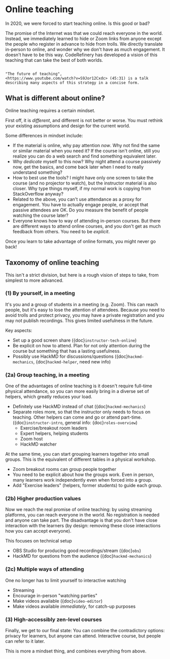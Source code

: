 # Online teaching

In 2020, we were forced to start teaching online.  Is this good or
bad?

The promise of the Internet was that we could reach everyone in the
world.  Instead, we immediately learned to hide or Zoom links from
anyone except the people who register in advance to hide from trolls.
We directly translate in-person to online, and wonder why we don't
have as much engagement.  It doesn't have to be this way.
CodeRefinery has developed a vision of this teaching that can take the
best of both worlds.

```{admonition} Video: The future of teaching

"The future of teaching",
<https://www.youtube.com/watch?v=S9Jor12Cxdc> (45:31) is a talk
describing many aspects of this strategy in a concise form.
```


## What is different about online?

Online teaching requires a certain mindset.

First off, it is *different*, and different is not better or worse.
You must rethink your existing assumptions and design for the current world.

Some differences in mindset include:
* If the material is online, why pay attention *now*.  Why not find
  the same or similar material when you need it?  If the course isn't
  online, still you realize you can do a web search and find something
  equivalent later.
* Why *dedicate* myself to this now?  Why night attend a course
  passively now, get the basics, and come back later when I need to
  really understand something?
* How to best use the tools?  I might have only one screen to take the
  course (and no projector to watch), but the instructor material is
  also closer.  Why type things myself, if my normal work is copying
  from StackOverflow anyway?
* Related to the above, you can't use attendance as a proxy for
  engagement.  You have to actually engage people, or accept that
  passive attendees are OK.  Do you measure the benefit of people
  watching the course later?
* Everyone knows how to way of attending in-person courses.  But there
  are different ways to attend online courses, and you don't get as
  much feedback from others.  You need to be *explicit*.

Once you learn to take advantage of online formats, you might never go
back!

## Taxonomy of online teaching

This isn't a strict division, but here is a rough vision of steps to
take, from simplest to more advanced.

### (1) By yourself, in a meeting

It's you and a group of students in a meeting (e.g. Zoom).  This can
reach people, but it's easy to lose the attention of attendees.
Because you need to avoid trolls and protect privacy, you may have a
private registration and you may not publish recordings.  This gives
limited usefulness in the future.

Key aspects:
* Set up a good screen share ({doc}`instructor-tech-online`)
* Be explicit on how to attend.  Plan for not only attention during
  the course but something that has a lasting usefulness.
* Possibly use HackMD for discussions/questions
  ({doc}`hackmd-mechanics`, {doc}`hackmd-helper`, need new info)


### (2a) Group teaching, in a meeting

One of the advantages of online teaching is it doesn't require
full-time physical attendance, so you can more easily bring in a
diverse set of helpers, which greatly reduces your load.

* Definitely use HackMD instead of chat ({doc}`hackmd-mechanics`)
* Separate roles more, so that the instructor only needs to focus on
  teaching.  Other helpers can come and go or attend part-time.
  ({doc}`instructor-intro`, general info: {doc}`roles-overview`)
  * Exercise/breakout room leaders
  * Expert helpers, helping students
  * Zoom host
  * HackMD watcher

At the same time, you can start grouping learners together into small
groups.  This is the equivalent of different tables in a physical
workshop.
* Zoom breakout rooms can group people together
* You need to be explicit about how the groups work.  Even in person,
  many learners work independently even when forced into a group.
* Add "Exercise leaders" (helpers, former students) to guide each
  group.

### (2b) Higher production values

Now we reach the real promise of online teaching: by using streaming
platforms, you can reach everyone in the world.  No registration is
needed and anyone can take part.  The disadvantage is that you don't
have close interaction with the learners (by design: removing these
close interactions how you can accept everyone).

This focuses on technical setup

* OBS Studio for producing good recordings/stream ({doc}`obs`)
* HackMD for questions from the audience  ({doc}`hackmd-mechanics`)

### (2c) Multiple ways of attending

One no longer has to limit yourself to interactive watching

* Streaming
* Encourage in-person "watching parties"
* Make videos available ({doc}`video-editor`)
* Make videos available *immediately*, for catch-up purposes


### (3) High-accessibly zen-level courses

Finally, we get to our final state: You can combine the contradictory
options: privacy for learners, but anyone can attend.  Interactive
course, but people can refer to it later.

This is more a mindset thing, and combines everything from above.
